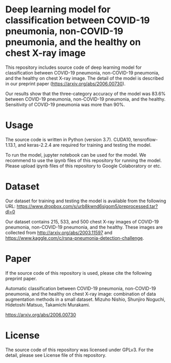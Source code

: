 # Deep learning model for classification between COVID-19 pneumonia, non-COVID-19 pneumonia, and the healthy on chest X-ray image

This repository includes source code of deep learning model for classification between COVID-19 pneumonia, non-COVID-19 pneumonia, and the healthy on chest X-ray image. The detail of the model is described in our preprint paper (https://arxiv.org/abs/2006.00730).

Our results show that the three-category accuracy of the model was 83.6% between COVID-19 pneumonia, non-COVID-19 pneumonia, and the healthy. Sensitivity of COVID-19 pneumonia was more than 90%. 


# Usage
The source code is written in Python (version 3.7). 
CUDA10, tensroflow-1.13.1, and keras-2.2.4 are required for training and testing the model. 

To run the model, jupyter notebook can be used for the model. 
We recommend to use the ipynb files of this repository for running the model. 
Please upload ipynb files of this repository to Google Colaboratory or etc.


# Dataset 
Our dataset for training and testing the model is available from the following URL: https://www.dropbox.com/s/urb8kwnd6sigom5/preprocessed.tar?dl=0 

Our dataset contains 215, 533, and 500 chest X-ray images of COVID-19 pneumonia, non-COVID-19  pneumonia,  and  the  healthy. 
These images are collected from http://arxiv.org/abs/2003.11597 and https://www.kaggle.com/c/rsna-pneumonia-detection-challenge.


# Paper 
If the source code of this repository is used, please cite the following preprint paper.

Automatic classification between COVID-19 pneumonia, non-COVID-19 pneumonia, and the healthy on chest X-ray image: combination of data augmentation methods in a small dataset.
Mizuho Nishio, Shunjiro Noguchi, Hidetoshi Matsuo, Takamichi Murakami.

https://arxiv.org/abs/2006.00730


# License
The source code of this repository was licensed under GPLv3. 
For the detail, please see License file of this repository. 


